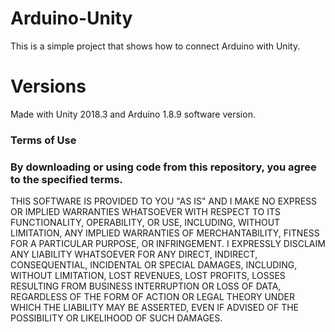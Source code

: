 # Arduino-Unity

This is a simple project that shows how to connect Arduino with Unity. 

# Versions

Made with Unity 2018.3 and Arduino 1.8.9 software version.


### Terms of Use
### By downloading or using code from this repository, you agree to the specified terms.

THIS SOFTWARE IS PROVIDED TO YOU "AS IS" AND I MAKE NO EXPRESS OR IMPLIED WARRANTIES WHATSOEVER WITH RESPECT TO ITS FUNCTIONALITY, OPERABILITY, OR USE, INCLUDING, WITHOUT LIMITATION, ANY IMPLIED WARRANTIES OF MERCHANTABILITY, FITNESS FOR A PARTICULAR PURPOSE, OR INFRINGEMENT. I EXPRESSLY DISCLAIM ANY LIABILITY WHATSOEVER FOR ANY DIRECT, INDIRECT, CONSEQUENTIAL, INCIDENTAL OR SPECIAL DAMAGES, INCLUDING, WITHOUT LIMITATION, LOST REVENUES, LOST PROFITS, LOSSES RESULTING FROM BUSINESS INTERRUPTION OR LOSS OF DATA, REGARDLESS OF THE FORM OF ACTION OR LEGAL THEORY UNDER WHICH THE LIABILITY MAY BE ASSERTED, EVEN IF ADVISED OF THE POSSIBILITY OR LIKELIHOOD OF SUCH DAMAGES. 
